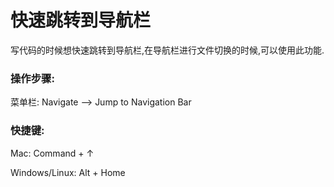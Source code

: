 # 快速跳转到导航栏

写代码的时候想快速跳转到导航栏,在导航栏进行文件切换的时候,可以使用此功能.

### 操作步骤:

菜单栏: Navigate —&gt; Jump to Navigation Bar

### 快捷键:

Mac: Command + ↑

Windows\/Linux: Alt + Home

